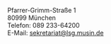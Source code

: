 Pfarrer-Grimm-Straße 1  
80999 München  
Telefon: 089 233-64200  
E-Mail: [sekretariat@lsg.musin.de](mailto:sekretariat@lsg.musin.de)
